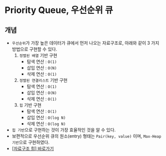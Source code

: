 # Priority Queue, 우선순위 큐

## 개념
- `우선순위`가 가장 높은 데이터가 큐에서 먼저 나오는 자료구조로, 아래와 같이 3 가지 방법으로 구현할 수 있다.
	1. `정렬된 배열` 기반 구현
		- 탐색 연산 : `O(1)`
		- 삽입 연산 : `O(N)`
		- 삭제 연산 : `O(1)`
	2. `정렬된 연결리스트` 기반 구현
		- 탐색 연산 : `O(1)`
		- 삽입 연산 : `O(N)`
		- 삭제 연산 : `O(1)`
	3. `힙` 기반 구현
		- 탐색 연산 : `O(1)`
		- 삽입 연산 : `O(log N)`
		- 삭제 연산 : `O(log N)`
- `힙 기반`으로 구현하는 것이 가장 효율적인 것을 알 수 있다.
- 보편적으로 우선순위 큐의 원소(entry) 형태는 `Pair(key, value)` 이며, `Max-Heap 기반`으로 구현하였다.
- [[자료구조 힙] 바로가기](https://github.com/seonpilKim/Data-Structure/tree/master/Tree/Heap)